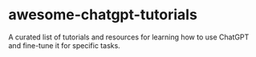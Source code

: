 # awesome-chatgpt-tutorials
A curated list of tutorials and resources for learning how to use ChatGPT and fine-tune it for specific tasks.
